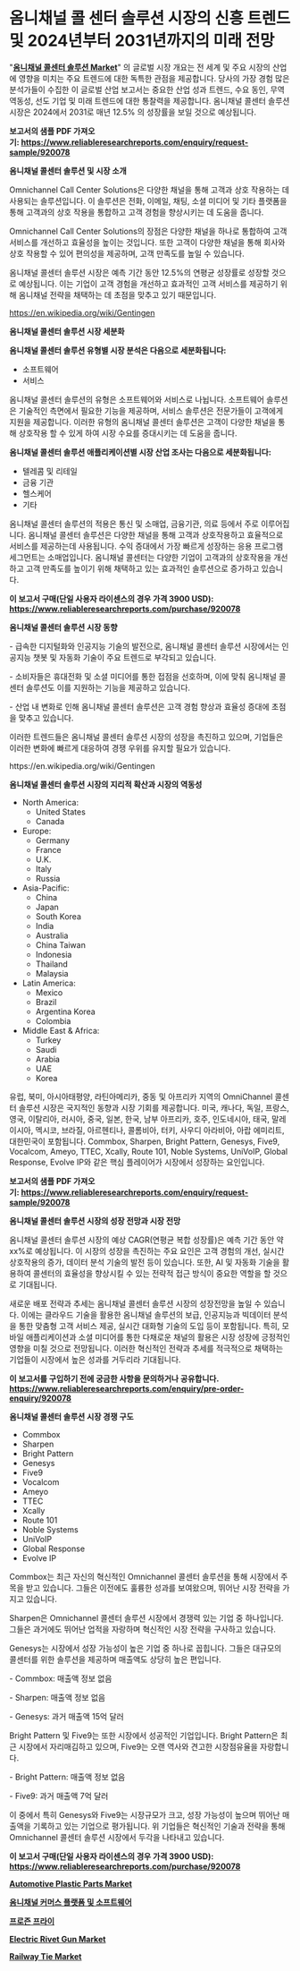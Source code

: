 <p><h1>옴니채널 콜 센터 솔루션 시장의 신흥 트렌드 및 2024년부터 2031년까지의 미래 전망</h1></p><p>"<strong><a href="https://www.reliableresearchreports.com/omnichannel-call-center-solutions-r920078">옴니채널 콜센터 솔루션 Market</a></strong>" 의 글로벌 시장 개요는 전 세계 및 주요 시장의 산업에 영향을 미치는 주요 트렌드에 대한 독특한 관점을 제공합니다. 당사의 가장 경험 많은 분석가들이 수집한 이 글로벌 산업 보고서는 중요한 산업 성과 트렌드, 수요 동인, 무역 역동성, 선도 기업 및 미래 트렌드에 대한 통찰력을 제공합니다. 옴니채널 콜센터 솔루션 시장은 2024에서 2031로 매년 12.5% 의 성장률을 보일 것으로 예상됩니다.</p>
<p><strong>보고서의 샘플 PDF 가져오기:&nbsp;<a href="https://www.reliableresearchreports.com/enquiry/request-sample/920078">https://www.reliableresearchreports.com/enquiry/request-sample/920078</a></strong></p>
<p><strong>옴니채널 콜센터 솔루션 및 시장 소개</strong></p>
<p><p>Omnichannel Call Center Solutions은 다양한 채널을 통해 고객과 상호 작용하는 데 사용되는 솔루션입니다. 이 솔루션은 전화, 이메일, 채팅, 소셜 미디어 및 기타 플랫폼을 통해 고객과의 상호 작용을 통합하고 고객 경험을 향상시키는 데 도움을 줍니다.</p><p>Omnichannel Call Center Solutions의 장점은 다양한 채널을 하나로 통합하여 고객 서비스를 개선하고 효율성을 높이는 것입니다. 또한 고객이 다양한 채널을 통해 회사와 상호 작용할 수 있어 편의성을 제공하며, 고객 만족도를 높일 수 있습니다.</p><p>옴니채널 콜센터 솔루션 시장은 예측 기간 동안 12.5%의 연평균 성장률로 성장할 것으로 예상됩니다. 이는 기업이 고객 경험을 개선하고 효과적인 고객 서비스를 제공하기 위해 옴니채널 전략을 채택하는 데 초점을 맞추고 있기 때문입니다.</p></p>
<p><a href="https://en.wikipedia.org/wiki/Gentingen">https://en.wikipedia.org/wiki/Gentingen</a></p>
<p><strong>옴니채널 콜센터 솔루션 시장 세분화</strong></p>
<p><strong>옴니채널 콜센터 솔루션 유형별 시장 분석은 다음으로 세분화됩니다:</strong></p>
<p><ul><li>소프트웨어</li><li>서비스</li></ul></p>
<p><p>옴니채널 콜센터 솔루션의 유형은 소프트웨어와 서비스로 나뉩니다. 소프트웨어 솔루션은 기술적인 측면에서 필요한 기능을 제공하며, 서비스 솔루션은 전문가들이 고객에게 지원을 제공합니다. 이러한 유형의 옴니채널 콜센터 솔루션은 고객이 다양한 채널을 통해 상호작용 할 수 있게 하여 시장 수요를 증대시키는 데 도움을 줍니다.</p></p>
<p><strong>옴니채널 콜센터 솔루션 애플리케이션별 시장 산업 조사는 다음으로 세분화됩니다:</strong></p>
<p><ul><li>텔레콤 및 리테일</li><li>금융 기관</li><li>헬스케어</li><li>기타</li></ul></p>
<p><p>옴니채널 콜센터 솔루션의 적용은 통신 및 소매업, 금융기관, 의료 등에서 주로 이루어집니다. 옴니채널 콜센터 솔루션은 다양한 채널을 통해 고객과 상호작용하고 효율적으로 서비스를 제공하는데 사용됩니다. 수익 증대에서 가장 빠르게 성장하는 응용 프로그램 세그먼트는 소매업입니다. 옴니채널 콜센터는 다양한 기업이 고객과의 상호작용을 개선하고 고객 만족도를 높이기 위해 채택하고 있는 효과적인 솔루션으로 증가하고 있습니다.</p></p>
<p><strong>이 보고서 구매(단일 사용자 라이센스의 경우 가격 3900 USD): <a href="https://www.reliableresearchreports.com/purchase/920078">https://www.reliableresearchreports.com/purchase/920078</a></strong></p>
<p><strong>옴니채널 콜센터 솔루션 시장 동향</strong></p>
<p><p>- 급속한 디지털화와 인공지능 기술의 발전으로, 옴니채널 콜센터 솔루션 시장에서는 인공지능 챗봇 및 자동화 기술이 주요 트렌드로 부각되고 있습니다.</p><p>- 소비자들은 휴대전화 및 소셜 미디어를 통한 접점을 선호하며, 이에 맞춰 옴니채널 콜센터 솔루션도 이를 지원하는 기능을 제공하고 있습니다.</p><p>- 산업 내 변화로 인해 옴니채널 콜센터 솔루션은 고객 경험 향상과 효율성 증대에 초점을 맞추고 있습니다.</p><p>이러한 트렌드들은 옴니채널 콜센터 솔루션 시장의 성장을 촉진하고 있으며, 기업들은 이러한 변화에 빠르게 대응하여 경쟁 우위를 유지할 필요가 있습니다.</p></p>
<p>https://en.wikipedia.org/wiki/Gentingen</p>
<p><strong>옴니채널 콜센터 솔루션 시장의 지리적 확산과 시장의 역동성</strong></p>
<p><ul>
    <li>
        North America:
        <ul>
            <li>United States</li>
            <li>Canada</li>
        </ul>
    </li>
    <li>
        Europe:
        <ul>
            <li>Germany</li>
            <li>France</li>
            <li>U.K.</li>
            <li>Italy</li>
            <li>Russia</li>
        </ul>
    </li>
    <li>
        Asia-Pacific:
        <ul>
            <li>China</li>
            <li>Japan</li>
            <li>South Korea</li>
            <li>India</li>
            <li>Australia</li>
            <li>China Taiwan</li>
            <li>Indonesia</li>
            <li>Thailand</li>
            <li>Malaysia</li>
        </ul>
    </li>
    <li>
        Latin America:
        <ul>
            <li>Mexico</li>
            <li>Brazil</li>
            <li>Argentina Korea</li>
            <li>Colombia</li>
        </ul>
    </li>
    <li>
        Middle East & Africa:
        <ul>
            <li>Turkey</li>
            <li>Saudi</li>
            <li>Arabia</li>
            <li>UAE</li>
            <li>Korea</li>
        </ul>
    </li>
    </ul></p>
<p><p>유럽, 북미, 아시아태평양, 라틴아메리카, 중동 및 아프리카 지역의 OmniChannel 콜센터 솔루션 시장은 국지적인 동향과 시장 기회를 제공합니다. 미국, 캐나다, 독일, 프랑스, 영국, 이탈리아, 러시아, 중국, 일본, 한국, 남부 아프리카, 호주, 인도네시아, 태국, 말레이시아, 멕시코, 브라질, 아르헨티나, 콜롬비아, 터키, 사우디 아라비아, 아랍 에미리트, 대한민국이 포함됩니다. Commbox, Sharpen, Bright Pattern, Genesys, Five9, Vocalcom, Ameyo, TTEC, Xcally, Route 101, Noble Systems, UniVoIP, Global Response, Evolve IP와 같은 핵심 플레이어가 시장에서 성장하는 요인입니다.</p></p>
<p><strong>보고서의 샘플 PDF 가져오기:&nbsp;<a href="https://www.reliableresearchreports.com/enquiry/request-sample/920078">https://www.reliableresearchreports.com/enquiry/request-sample/920078</a></strong></p>
<p><strong>옴니채널 콜센터 솔루션 시장의 성장 전망과 시장 전망</strong></p>
<p><p>옴니채널 콜센터 솔루션 시장의 예상 CAGR(연평균 복합 성장률)은 예측 기간 동안 약 xx%로 예상됩니다. 이 시장의 성장을 촉진하는 주요 요인은 고객 경험의 개선, 실시간 상호작용의 증가, 데이터 분석 기술의 발전 등이 있습니다. 또한, AI 및 자동화 기술을 활용하여 콜센터의 효율성을 향상시킬 수 있는 전략적 접근 방식이 중요한 역할을 할 것으로 기대됩니다.</p><p>새로운 배포 전략과 추세는 옴니채널 콜센터 솔루션 시장의 성장전망을 높일 수 있습니다. 이에는 클라우드 기술을 활용한 옴니채널 솔루션의 보급, 인공지능과 빅데이터 분석을 통한 맞춤형 고객 서비스 제공, 실시간 대화형 기술의 도입 등이 포함됩니다. 특히, 모바일 애플리케이션과 소셜 미디어를 통한 다채로운 채널의 활용은 시장 성장에 긍정적인 영향을 미칠 것으로 전망됩니다. 이러한 혁신적인 전략과 추세를 적극적으로 채택하는 기업들이 시장에서 높은 성과를 거두리라 기대됩니다.</p></p>
<p><strong>이 보고서를 구입하기 전에 궁금한 사항을 문의하거나 공유합니다. <a href="https://www.reliableresearchreports.com/enquiry/pre-order-enquiry/920078">https://www.reliableresearchreports.com/enquiry/pre-order-enquiry/920078</a></strong></p>
<p><strong>옴니채널 콜센터 솔루션 시장 경쟁 구도</strong></p>
<p><ul><li>Commbox</li><li>Sharpen</li><li>Bright Pattern</li><li>Genesys</li><li>Five9</li><li>Vocalcom</li><li>Ameyo</li><li>TTEC</li><li>Xcally</li><li>Route 101</li><li>Noble Systems</li><li>UniVoIP</li><li>Global Response</li><li>Evolve IP</li></ul></p>
<p><p>Commbox는 최근 자신의 혁신적인 Omnichannel 콜센터 솔루션을 통해 시장에서 주목을 받고 있습니다. 그들은 이전에도 훌륭한 성과를 보여왔으며, 뛰어난 시장 전략을 가지고 있습니다.</p><p>Sharpen은 Omnichannel 콜센터 솔루션 시장에서 경쟁력 있는 기업 중 하나입니다. 그들은 과거에도 뛰어난 업적을 자랑하며 혁신적인 시장 전략을 구사하고 있습니다.</p><p>Genesys는 시장에서 성장 가능성이 높은 기업 중 하나로 꼽힙니다. 그들은 대규모의 콜센터를 위한 솔루션을 제공하며 매출액도 상당히 높은 편입니다.</p><p>- Commbox: 매출액 정보 없음</p><p>- Sharpen: 매출액 정보 없음</p><p>- Genesys: 과거 매출액 15억 달러</p><p>Bright Pattern 및 Five9는 또한 시장에서 성공적인 기업입니다. Bright Pattern은 최근 시장에서 자리매김하고 있으며, Five9는 오랜 역사와 견고한 시장점유율을 자랑합니다.</p><p>- Bright Pattern: 매출액 정보 없음</p><p>- Five9: 과거 매출액 7억 달러</p><p>이 중에서 특히 Genesys와 Five9는 시장규모가 크고, 성장 가능성이 높으며 뛰어난 매출액을 기록하고 있는 기업으로 평가됩니다. 위 기업들은 혁신적인 기술과 전략을 통해 Omnichannel 콜센터 솔루션 시장에서 두각을 나타내고 있습니다.</p></p>
<p><strong>이 보고서 구매(단일 사용자 라이센스의 경우 가격 3900 USD): <a href="https://www.reliableresearchreports.com/purchase/920078">https://www.reliableresearchreports.com/purchase/920078</a></strong></p>
<p><strong><p><a href="https://github.com/sifatuddin25/Market-Research-Report-List-2/blob/main/automotive-plastic-parts-market.md">Automotive Plastic Parts Market</a></p><p><a href="https://github.com/sougarounis/Market-Research-Report-List-5/blob/main/169253681886.md">옴니채널 커머스 플랫폼 및 소프트웨어</a></p><p><a href="https://medium.com/@czbtzkwc9/2024%EB%85%84%EB%B6%80%ED%84%B0-2031%EB%85%84%EA%B9%8C%EC%A7%80-11-4-%EC%9D%98-%EC%97%B0%ED%8F%89%EA%B7%A0-%EC%84%B1%EC%9E%A5%EB%A5%A0%EB%A1%9C-%ED%99%95%EB%8C%80%EB%90%98%EA%B3%A0-%EC%9E%88%EB%8A%94-%EB%83%89%EB%8F%99-%EA%B0%90%EC%9E%90%ED%8A%80%EA%B9%80-%EC%8B%9C%EC%9E%A5-%EA%B7%9C%EB%AA%A8%EC%97%90-%EB%8C%80%ED%95%9C-%ED%86%B5%EC%B0%B0%EB%A0%A5-a48a1a90003a">프로즌 프라이</a></p><p><a href="https://medium.com/@liam.mcgrath5645/electric-rivet-gun-market-size-market-segmentation-market-trends-and-growth-analysis-forecast-fc5f9e803fba">Electric Rivet Gun Market</a></p><p><a href="https://www.linkedin.com/pulse/railway-tie-market-analysis-report-global-insights-region-v6h4f?trackingId=yBP0bWzIR9%2BK5mqUToHidg%3D%3D">Railway Tie Market</a></p></strong></p>
<p></p>